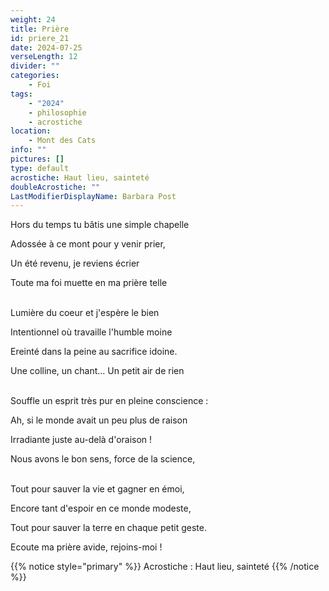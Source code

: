 ```yaml
---
weight: 24
title: Prière
id: priere_21
date: 2024-07-25
verseLength: 12
divider: ""
categories:
    - Foi
tags:
    - "2024"
    - philosophie
    - acrostiche
location:
    - Mont des Cats
info: ""
pictures: []
type: default
acrostiche: Haut lieu, sainteté
doubleAcrostiche: ""
LastModifierDisplayName: Barbara Post
---
```

Hors du temps tu bâtis une simple chapelle

Adossée à ce mont pour y venir prier,

Un été revenu, je reviens écrier

Toute ma foi muette en ma prière telle

 \
Lumière du coeur et j'espère le bien

Intentionnel où travaille l'humble moine

Ereinté dans la peine au sacrifice idoine.

Une colline, un chant... Un petit air de rien

 \
Souffle un esprit très pur en pleine conscience :

Ah, si le monde avait un peu plus de raison

Irradiante juste au-delà d'oraison !

Nous avons le bon sens, force de la science,

 \
Tout pour sauver la vie et gagner en émoi,

Encore tant d'espoir en ce monde modeste,

Tout pour sauver la terre en chaque petit geste.

Ecoute ma prière avide, rejoins-moi !

<!-- FM:Snippet:Start data:{"id":"_simpleNotice","fields":[{"name":"content","value":"Acrostiche : Haut lieu, sainteté"}]} -->
{{% notice style="primary" %}}
Acrostiche : Haut lieu, sainteté
{{% /notice %}}
<!-- FM:Snippet:End -->